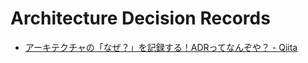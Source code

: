 # Architecture Decision Records
- [アーキテクチャの「なぜ？」を記録する！ADRってなんぞや？ - Qiita](https://qiita.com/fuubit/items/dbb22435202acbe48849)
